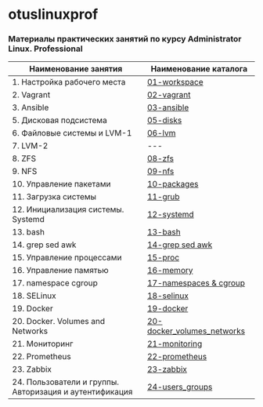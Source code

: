 # otuslinuxprof
### Материалы практических занятий по курсу Administrator Linux. Professional

| Наименование занятия| Наименование каталога |
| --- | --- |
| 1. Настройка рабочего места | [01-workspace](./01-workspace/) |
| 2. Vagrant | [02-vagrant](./02-vagrant/) |
| 3. Ansible | [03-ansible](./03-ansible/) |
| 5. Дисковая подсистема | [05-disks](./05-disks/) |
| 6. Файловые системы и LVM-1| [06-lvm](./06-lvm/) |
| 7. LVM-2| --- |
| 8. ZFS| [08-zfs](./08-zfs/) |
| 9. NFS | [09-nfs](./09-nfs/) |
| 10. Управление пакетами | [10-packages](./10-packages/) |
| 11. Загрузка системы | [11-grub](./11-grub/) |
| 12. Инициализация системы. Systemd| [12-systemd](./12-systemd/) |
| 13. bash | [13-bash](./13-bash/) |
| 14. grep sed awk| [14-grep sed awk](./14-grep-sed-awk/) |
| 15. Управление процессами | [15-proc](./15-proc/) |
| 16. Управление памятью | [16-memory](./16-memory/) |
| 17. namespace cgroup | [17-namespaces & cgroup](./17-namespaces%20cgroup/) |
| 18. SELinux| [18-selinux](./18-selinux/) |
| 19. Docker | [19-docker](./19-docker/) |
| 20. Docker. Volumes and Networks | [20-docker_volumes_networks](./20-docker_volumes_networks/) |
| 21. Мониторинг | [21-monitoring](./21-monitoring/) |
| 22. Prometheus | [22-prometheus](./22-prometheus/)|
| 23. Zabbix | [23-zabbix](./23-zabbix/)|
| 24. Пользователи и группы. Авторизация и аутентификация | [24-users_groups](./24-users_groups/)|